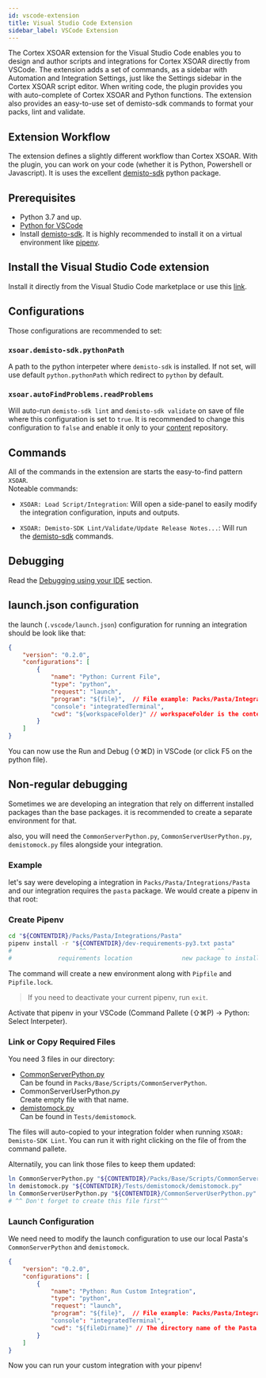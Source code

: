 ```yaml
---
id: vscode-extension
title: Visual Studio Code Extension
sidebar_label: VSCode Extension
---
```

The Cortex XSOAR extension for the Visual Studio Code enables you to design and author scripts and integrations for Cortex XSOAR directly from VSCode. The extension adds a set of commands, as a sidebar with Automation and Integration Settings, just like the Settings sidebar in the Cortex XSOAR script editor. When writing code, the plugin provides you with auto-complete of Cortex XSOAR and Python functions.
The extension also provides an easy-to-use set of demisto-sdk commands to format your packs, lint and validate.

## Extension Workflow

The extension defines a slightly different workflow than Cortex XSOAR. With the plugin, you can work on your code (whether it is Python, Powershell or Javascript).
It is uses the excellent [demisto-sdk](./demisto-sdk) python package.

## Prerequisites

* Python 3.7 and up.
* [Python for VSCode](https://marketplace.visualstudio.com/items?itemName=ms-python.python)
* Install [demisto-sdk](../concepts/demisto-sdk#installation-and-setup). It is highly recommended to install it on a virtual environment like [pipenv](https://pipenv.pypa.io/en/latest/).

## Install the Visual Studio Code extension

Install it directly from the Visual Studio Code marketplace or use this [link](https://marketplace.visualstudio.com/items?itemName=CortexXSOARext.xsoar).

## Configurations

Those configurations are recommended to set:

### `xsoar.demisto-sdk.pythonPath`

A path to the python interpeter where `demisto-sdk` is installed. If not set, will use default `python.pythonPath` which redirect to `python` by default.

### `xsoar.autoFindProblems.readProblems`

Will auto-run `demisto-sdk lint` and `demisto-sdk validate` on save of file where this configuration is set to `true`.
It is recommended to change this configuration to `false` and enable it only to your [content](https://github.com/demisto/demisto-sdk/) repository.

## Commands

All of the commands in the extension are starts the easy-to-find pattern `XSOAR`.  
Noteable commands:

* `XSOAR: Load Script/Integration`: Will open a side-panel to easily modify the integration configuration, inputs and outputs.

* `XSOAR: Demisto-SDK Lint/Validate/Update Release Notes...`: Will run the [demisto-sdk](https://github.com/demisto/demisto-sdk/) commands.

## Debugging

Read the [Debugging using your IDE](../integrations/debugging#Debugging%20using%20your%20IDE) section.

## launch.json configuration

the launch (`.vscode/launch.json`) configuration for running an integration should be look like that:

```json title=".vscode/launch.json"
{
    "version": "0.2.0",
    "configurations": [
        {
            "name": "Python: Current File",
            "type": "python",
            "request": "launch",
            "program": "${file}",  // File example: Packs/Pasta/Integrations/Pasta/Pasta.py
            "console": "integratedTerminal",
            "cwd": "${workspaceFolder}" // workspaceFolder is the content repository
        }
    ]
}
```

You can now use the Run and Debug (⇧⌘D) in VSCode (or click F5 on the python file).

## Non-regular debugging

Sometimes we are developing an integration that rely on differrent installed packages than the base packages. it is recommended to create a separate environment for that.

also, you will need the `CommonServerPython.py`, `CommonServerUserPython.py`, `demistomock.py` files alongside your integration.

### Example

let's say were developing a integration in `Packs/Pasta/Integrations/Pasta` and our integration requires the `pasta` package.
We would create a pipenv in that root:

### Create Pipenv

```bash
cd "${CONTENTDIR}/Packs/Pasta/Integrations/Pasta"
pipenv install -r "${CONTENTDIR}/dev-requirements-py3.txt pasta"
#                   ^^                                     ^^
#             requirements location              new package to install
```

The command will create a new environment along with `Pipfile` and `Pipfile.lock`.

> If you need to deactivate your current pipenv, run `exit`.

Activate that pipenv in your VSCode (Command Pallete (⇧⌘P) -> Python: Select Interpeter).

### Link or Copy Required Files

You need 3 files in our directory:

* [CommonServerPython.py](https://github.com/demisto/content/tree/master/Packs/Base/Scripts/CommonServerPython)  
Can be found in `Packs/Base/Scripts/CommonServerPython`.
* CommonServerUserPython.py  
Create empty file with that name.
* [demistomock.py](https://github.com/demisto/content/tree/master/Tests/demistomock)  
Can be found in `Tests/demistomock`.

The files will auto-copied to your integration folder when running `XSOAR: Demisto-SDK Lint`. You can run it with right clicking on the file of from the command pallete.

Alternatily, you can link those files to keep them updated:

```bash title="In your integration directory"
ln CommonServerPython.py "${CONTENTDIR}/Packs/Base/Scripts/CommonServerPython.py"
ln demistomock.py "${CONTENTDIR}/Tests/demistomock/demistomock.py"
ln CommonServerUserPython.py "${CONTENTDIR}/CommonServerUserPython.py"
# ^^ Don't forget to create this file first^^
```

### Launch Configuration

We need need to modify the launch configuration to use our local Pasta's `CommonServerPython` and `demistomock`.

```json title=".vscode/launch.json"
{
    "version": "0.2.0",
    "configurations": [
        {
            "name": "Python: Run Custom Integration",
            "type": "python",
            "request": "launch",
            "program": "${file}",  // File example: Packs/Pasta/Integrations/Pasta/Pasta.py
            "console": "integratedTerminal",
            "cwd": "${fileDirname}" // The directory name of the Pasta integration (Packs/Pasta/Integrations/Pasta/).
        }
    ]
}
```

Now you can run your custom integration with your pipenv!
